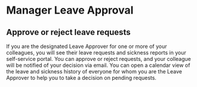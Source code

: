 Manager Leave Approval
==========

Approve or reject leave requests
------------------------

If you are the designated Leave Approver for one or more of your colleagues, you will see their leave requests and sickness reports in your self-service portal. You can approve or reject requests, and your colleague will be notified of your decision via email. You can open a calendar view of the leave and sickness history of everyone for whom you are the Leave Approver to help you to take a decision on pending requests. 